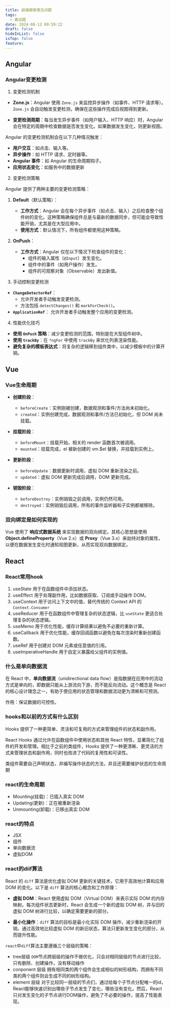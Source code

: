```yaml
---
title: 前端框架常见问题
tags:
  - 面试题
date: 2024-08-12 09:59:22
draft: false
hideInList: false
isTop: false
feature:
---
```

## Angular

### Angular变更检测


1. 变更检测机制

- **Zone.js**：Angular 使用 `Zone.js` 来监控异步操作（如事件、HTTP 请求等）。`Zone.js` 会自动触发变更检测，确保在这些操作完成后视图得到更新。
    
- **变更检测周期**：每当发生异步事件（如用户输入、HTTP 响应）时，Angular 会在特定的周期中检查数据是否发生变化。如果数据发生变化，则更新视图。
    
Angular 的变更检测机制会在以下几种情况触发：

- **用户交互**：如点击、输入等。
- **异步操作**：如 HTTP 请求、定时器等。
- **Angular 事件**：如 Angular 的生命周期钩子。
- **应用状态变化**：如服务中的数据更新

2. 变更检测策略

Angular 提供了两种主要的变更检测策略：

1. **Default**（默认策略）：
    
    - **工作方式**：Angular 会在每个异步事件（如点击、输入）之后检查整个组件树的变化。这种策略确保组件总是与最新的数据同步，但可能会导致性能开销，尤其是在大型应用中。
    - **使用方式**：默认情况下，所有组件都使用这种策略。
2. **OnPush**：
    
    - **工作方式**：Angular 仅在以下情况下检查组件的变化：
        - 组件的输入属性（`@Input`）发生变化。
        - 组件中的事件（如用户操作）发生。
        - 组件的可观察对象（Observable）发出新值。


 3. 手动控制变更检测

- **`ChangeDetectorRef`**：    
    - 允许开发者手动触发变更检测。
    - 方法包括 `detectChanges()` 和 `markForCheck()`。
- **`ApplicationRef`**：
	允许开发者手动触发整个应用的变更检测。

4. 性能优化技巧

- **使用 `OnPush` 策略**：减少变更检测的范围，特别是在大型组件树中。
- **使用 `trackBy`**：在 `*ngFor` 中使用 `trackBy` 来优化列表渲染性能。
- **避免复杂的模板表达式**：将复杂的逻辑移到组件类中，以减少模板中的计算开销。

## Vue

### Vue生命周期

- **创建阶段**：
    
    - `beforeCreate`：实例刚被创建，数据观测和事件/方法尚未初始化。
    - `created`：实例创建完成，数据观测和事件/方法已初始化，但 DOM 尚未挂载。
- **挂载阶段**：
    
    - `beforeMount`：挂载开始，相关的 render 函数首次被调用。
    - `mounted`：挂载完成，el 被新创建的 vm.$el 替换，并挂载到实例上。
- **更新阶段**：
    
    - `beforeUpdate`：数据更新时调用，虚拟 DOM 重新渲染之前。
    - `updated`：虚拟 DOM 更新完成后调用，DOM 更新完成。
- **销毁阶段**：
    
    - `beforeDestroy`：实例销毁之前调用，实例仍然可用。
    - `destroyed`：实例销毁后调用，所有的事件监听器和子实例都被移除。

### 双向绑定是如何实现的

Vue 使用了 **响应式数据系统** 来实现数据的双向绑定。其核心思想是使用 **Object.defineProperty**（Vue 2.x）或 **Proxy**（Vue 3.x）来劫持对象的属性，以便在数据发生变化时通知视图更新，从而实现双向数据绑定。

## React

### React常用hook

1. useState 用于在函数组件中添加状态。
2. useEffect 用于处理副作用，比如数据获取、订阅或手动操作 DOM。
3. useContext 用于访问上下文中的值，替代传统的 Context API 的 `Context.Consumer`
4. useReducer 用于在函数组件中管理复杂的状态逻辑，比 `useState` 更适合处理复杂的状态逻辑。
5. useMemo 用于优化性能，缓存计算结果以避免不必要的重新计算。
6. useCallback 用于优化性能，缓存回调函数以避免在每次渲染时重新创建函数。
7. useRef 用于创建对 DOM 元素或任意值的引用。
8. useImperativeHandle 用于自定义暴露给父组件的实例值。

### 什么是单向数据流

在 React 中，**单向数据流**（unidirectional data flow）是指数据在应用中的流动方式是单向的，即数据只能从上游流向下游，而不能反向流动。这个概念是 React 的核心设计理念之一，有助于使应用的状态管理和数据流动更为清晰和可预测。

作用：保证数据的可控性。

### hooks和以前的方式有什么区别

Hooks 提供了一种更简单、灵活和可复用的方式来管理组件的状态和副作用。

React Hooks 通过允许在函数组件中使用状态和其他 React 特性，显著简化了组件的开发和管理。相比于之前的类组件，Hooks 提供了一种更清晰、更灵活的方式来管理状态和副作用，同时也改进了代码的复用性和可读性。

类组件需要自己声明状态，并编写操作状态的方法，并且还需要维护状态的生命周期

### react的生命周期

- Mounting(挂载)：已插入真实 DOM
- Updating(更新)：正在被重新渲染
- Unmounting(卸载)：已移出真实 DOM
### react的特点

+ JSX
+ 组件
+ 单向数据流
+ 虚拟DOM

### react的diif算法

React 的 `diff` 算法是优化虚拟 DOM 更新的关键技术，它用于高效地计算和应用 DOM 的变化。以下是 `diff` 算法的核心概念和工作原理：

- **虚拟 DOM**：React 使用虚拟 DOM（Virtual DOM）来表示实际 DOM 的内存映射。每次组件状态更新时，React 会生成一个新的虚拟 DOM 树，并与旧的虚拟 DOM 树进行比较，以确定需要更新的部分。
    
- **最小化操作**：`diff` 算法的目标是最小化实际 DOM 操作，减少重新渲染的开销。通过高效地比较虚拟 DOM 的新旧状态，算法只更新发生变化的部分，从而提升性能。

`react`中`diff`算法主要遵循三个层级的策略：

- tree层级
    `DOM`节点跨层级的操作不做优化，只会对相同层级的节点进行比较，只有删除、创建操作，没有移动操作
- conponent 层级
    拥有相同类的两个组件会生成相似的树形结构，而拥有不同类的两个组件则会生成不同的树形结构。
- element 层级
    对于比较同一层级的节点们，通过给每个子节点分配唯一的id，React能够快速识别出哪些子节点发生了变化，哪些没有变化。然后，React只对发生变化的子节点进行DOM操作，避免了不必要的操作，提高了性能表现。




